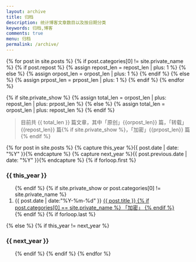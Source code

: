 ```yaml
---
layout: archive
title: 归档
description: 统计博客文章数目以及按日期分类
keywords: 归档,博客
comments: true
menu: 归档
permalink: /archive/
---
```


{% for post in site.posts %}
    {% if post.categories[0] != site.private_name %}
        {% if post.repost %}
            {% assign repost_len = repost_len | plus: 1 %}
        {% else %}
            {% assign orpost_len = orpost_len | plus: 1 %}
        {% endif %}
    {% else %}
        {% assign prpost_len = prpost_len | plus: 1 %}
    {% endif %}
{% endfor %}

{% if site.private_show %}
    {% assign total_len = orpost_len | plus: repost_len | plus: prpost_len %}
{% else %}
    {% assign total_len = orpost_len | plus: repost_len %}
{% endif %}

> 目前共 {{ total_len }} 篇文章，其中「原创」{{orpost_len}} 篇，「转载」{{repost_len}} 篇{% if site.private_show %}，「加密」{{prpost_len}} 篇 {% endif %}

<section class="container posts-content">
{% for post in site.posts  %}
    {% capture this_year %}{{ post.date | date: "%Y" }}{% endcapture %}
    {% capture next_year %}{{ post.previous.date | date: "%Y" }}{% endcapture %}
    {% if forloop.first %}
        <a id="year-{{ this_year }}"><h3>{{ this_year }}</h3></a>
    <ol>
    {% endif %}
    {% if site.private_show  or post.categories[0] != site.private_name %}
    <li class="posts-list-item">
				<span class="posts-list-meta">{{ post.date | date:"%Y-%m-%d" }}</span>
				<a class="posts-list-name" href="{{ post.url }}">{{ post.title }}
                {% if post.categories[0] == site.private_name %} 
                    「加密」 
                {% endif %} 
                </a>
    </li>
    {% endif %}
    {% if forloop.last %}
    </ol>
    {% else %}
        {% if this_year != next_year %}
        </ol>
        <a id="year-{{ next_year }}"><h3>{{ next_year }}</h3></a>
        <ol>
        {% endif %}
    {% endif %}
{% endfor %}
</section>

